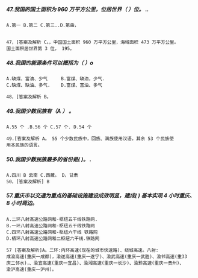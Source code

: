 
##### 47.我国的国土面积为 960 万平方公里，位居世界（ ）位。 ..
    A.第一 B.第二 C.第三..D.第曲，
    
    
    47，[答案及解析 C。，中国国土面积 960 万平方公里，海域面积 473 万平方公里。
    国土面积居世界第 3 位。 195。


##### 48.我国的能源条件可以概括为（ ）o
    A.缺煤、富油、少气     B.富煤、缺泊，少气.
    C.缺煤、缺油、多气.    D.富煤、富油、多气
    
    48，[答案及解析 B。

##### 49.我国少数民族有（A ） 。
    A.55 个 .B.56 个 C.57 个. D.54 个
    
    49.[答案及解析 A。 55 个少数民族中，回族、满族使用汉语，其余 53 个民族使
    用本民族的语言。 

##### 50.我国少数民族最多的省份是( )。 .
    A.四川 B 云南 C.西藏。 D，甘肃
    50，[答案及解析] B

##### 57.重庆市以交通为重点的基础设施建设成效明显，建成( ) 基本实现 4 小时重庆、 8 小时周边。
    A.二环八射高速公路网和-枢纽五干线铁路网.
    B.一环八射高速公路网和-枢纽五干线铁路网
    C.四环八射高速公路网和-枢纽六干线 铁路网
    D.栖环八射高速公路网和二枢纽六干线.铁路网
    
    57 [答案及解析]A。二环:内环高速(现在的城市快速路)、绕城高速。八射:
    成渝高速(重庆一成都)，渝遂高速(重庆一遂宁)、渝武高速(重庆一武胜)、渝邻高速(重33
    庆二邻水)，、渝宜高速(重庆一宜昌)、渝湘高速(重庆一长沙)、渝黔高速(重庆一贵州)、
    渝沪高速(重庆一沪州)。
































